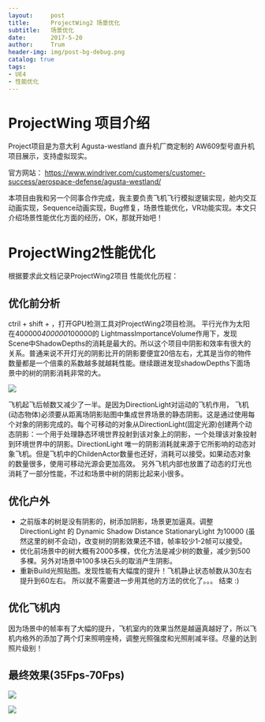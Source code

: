 ```yaml
---
layout:     post
title:      ProjectWing2 场景优化
subtitle:   场景优化
date:       2017-5-20
author:     Trum
header-img: img/post-bg-debug.png
catalog: true
tags:
- UE4
- 性能优化
---
```


# ProjectWing 项目介绍
Project项目是为意大利 Agusta-westland 直升机厂商定制的 AW609型号直升机项目展示，支持虚拟现实。

官方网站： https://www.windriver.com/customers/customer-success/aerospace-defense/agusta-westland/

本项目由我和另一个同事合作完成，我主要负责飞机飞行模拟逻辑实现，舱内交互动画实现，Sequence动画实现，Bug修复，场景性能优化，VR功能实现。本文只介绍场景性能优化方面的经历，OK，那就开始吧！

# ProjectWing2性能优化
根据要求此文档记录ProjectWing2项目 性能优化历程：
## 优化前分析
ctril + shift + ，打开GPU检测工具对ProjectWing2项目检测。
平行光作为太阳在400000*400000*100000的 LightmassImportanceVolume作用下，发现Scene中ShadowDepths的消耗是最大的。所以这个项目中阴影和效率有很大的关系。普通来说不开灯光的阴影比开的阴影要便宜20倍左右，尤其是当你的物件数量都是一个倍乘的系数越多就越耗性能。继续跟进发现shadowDepths下面场景中的树的阴影消耗非常的大。

![](http://mingchuan.wang/img/ProjectWing/2.png)

飞机起飞后帧数又减少了一半。是因为DirectionLight对运动的飞机作用，
飞机(动态物体)必须要从距离场阴影贴图中集成世界场景的静态阴影。这是通过使用每个对象的阴影完成的。每个可移动的对象从DirectionLight(固定光源)创建两个动态阴影：一个用于处理静态环境世界投射到该对象上的阴影，一个处理该对象投射到环境世界中的阴影。DirectionLight 唯一的阴影消耗就来源于它所影响的动态对象飞机。但是飞机中的ChildenActor数量也还好，消耗可以接受。如果动态对象的数量很多，使用可移动光源会更加高效。
另外飞机内部也放置了动态的灯光也消耗了一部分性能，不过和场景中树的阴影比起来小很多。

## 优化户外
- 之前版本的树是没有阴影的，树添加阴影，场景更加逼真。调整DirectionLight 的 Dynamic Shadow Distance StationaryLight 为10000 (虽然这里的树不会动)，改变树的阴影效果还不错，帧率较少1-2帧可以接受。
- 优化前场景中的树大概有2000多棵，优化方法是减少树的数量，减少到500多棵。另外对场景中100多块石头的取消产生阴影。
- 重新Build光照贴图。发现性能有大幅度的提升！飞机静止状态帧数从30左右提升到60左右。 所以就不需要进一步用其他的方法的优化了。。。       结束 :)

##  优化飞机内
   因为场景中的帧率有了大幅的提升，飞机室内的效果当然是越逼真越好了，所以飞机内格外的添加了两个灯来照明座椅，调整光照强度和光照削减半径。尽量的达到照片级别！

## 最终效果(35Fps-70Fps)

![](http://mingchuan.wang/img/ProjectWing/3.png)

![](http://mingchuan.wang/img/ProjectWing/1.png)

